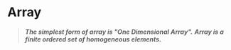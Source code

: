 # Array
> ***The simplest form of array is "One Dimensional Array".***
> ***Array is a finite ordered set of homogeneous elements.***

